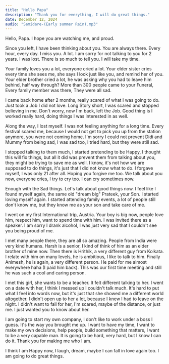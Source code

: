 ```yaml
---
title: "Hello Papa"
description: "Thank you for everything, I will do great things."
date: December 12, 2024
audio: "Samidare-(Early summer Rain).mp3"
---
```


Hello, Papa. I hope you are watching me, and proud.

Since you left, I have been thinking about you. You are always there.
Every hour, every day. I miss you. A lot. I am sorry for not talking to you for 2
years. I was lost. There is so much to tell you. I will take my time.

Your family loves you a lot, everyone cried a lot. Your elder sister cries every
time she sees me, she says I look just like you, and remind her of you. Your
elder brother cried a lot, he was asking why you had to leave him behind,
half way through? More than 300 people came to your Funeral, Every family
member was there, They were all sad.

I came back home after 2 months, really scared of what I was going to do.
Just took a Job I did not love. Long Story short, I was scared and stopped
believing in me. Don't worry, now I'm back, left the Job. Good thing is
I worked really hard, doing things I was interested in as well.

Along the way, I lost myself. I was not feeling anything for a long time.
Every festival scared me, because I would not get to pick you up from
the station anymore, you were not coming home. I'm sorry I could not
prevent Didi and Mummy from being sad, I was sad too, I tried hard, but
they were still sad.

I stopped talking to them much, I started pretending to be Happy, I thought
this will fix things, but all it did was prevent them from talking about you,
they might be trying to save me as well. I know, it's not how we are supposed
to do things, it's just that I did not know what to do. I forgave myself, I was
only 21 after all. Hoping you forgive me too. We talk about you now, everyone
cries, I try to cry too. I can cry sometimes now.

Enough with the Sad things. Let's talk about good things now. I feel like
I found myself again, the same old "dream big" Prateek, your Son. I started
loving myself again. I started attending family events, a lot of people still
don't know me, but they know me as your son and take care of me.

I went on my first International trip, Austria. Your boy is big now, people
love him, respect him, want to spend time with him. I was invited there as a
speaker. I am sorry I drank alcohol, I was just very sad that I couldn't see you
being proud of me.

I met many people there, they are all so amazing. People from India were very
kind humans. Harsh is a senior, I kind of think of him as an elder brother of
mine now. Then there is Hrithik, a very different guy from Kolkata. I relate with
him on many levels, he is ambitious, I like to talk to him. Finally Animesh, he
is again, a very different person. He paid for me almost everywhere haha (I paid
him back). This was our first time meeting and still he was such a cool and
caring person.

I met this girl, she wants to be a teacher. It felt different talking to her.
I went on a date with her, I think I messed up I couldn't talk much. It's hard
to put what I feel into words now, but it's just that she showed me
a different world altogether. I didn't open up to her a lot, because I knew
I had to leave on the night. I didn't want to fall for her, I'm scared, maybe
of the distance, or just me. I just wanted you to know about her.

I am going to start my own company, I don't like to work under a boss I guess.
It's the way you brought me up. I want to have my time, I want to make my own
decisions, help people, build something that matters, I want to be a very
capable man. It is going to be hard, very hard, but I know I can do it. Thank
you for making me who I am.

I think I am Happy now, I laugh, dream, maybe I can fall in love again too. I
am going to do great things.
